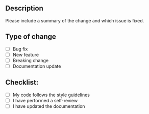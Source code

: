 ## Description
Please include a summary of the change and which issue is fixed.

## Type of change
- [ ] Bug fix
- [ ] New feature
- [ ] Breaking change
- [ ] Documentation update

## Checklist:
- [ ] My code follows the style guidelines
- [ ] I have performed a self-review
- [ ] I have updated the documentation 